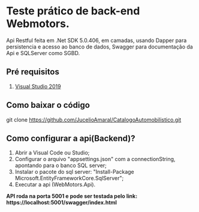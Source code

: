 
# Teste prático de back-end Webmotors.

Api Restful feita em .Net SDK 5.0.406, em camadas, usando Dapper para persistencia e acesso ao banco de dados,
Swagger para documentação da Api e SQLServer como SGBD.

## Pré requisitos
 
1. [Visual Studio 2019](https://visualstudio.microsoft.com/pt-br/vs/)

## Como baixar o código

git clone https://github.com/JucelioAmaral/CatalogoAutomobilistico.git

## Como configurar a api(Backend)?

1. Abrir a Visual Code ou Studio;
2. Configurar o arquivo "appsettings.json" com a connectionString, apontando para o banco SQL server;
3. Instalar o pacote do sql server: "Install-Package Microsoft.EntityFrameworkCore.SqlServer";
4. Executar a api (WebMotors.Api).

**API roda na porta 5001 e pode ser testada pelo link: https://localhost:5001/swagger/index.html**

